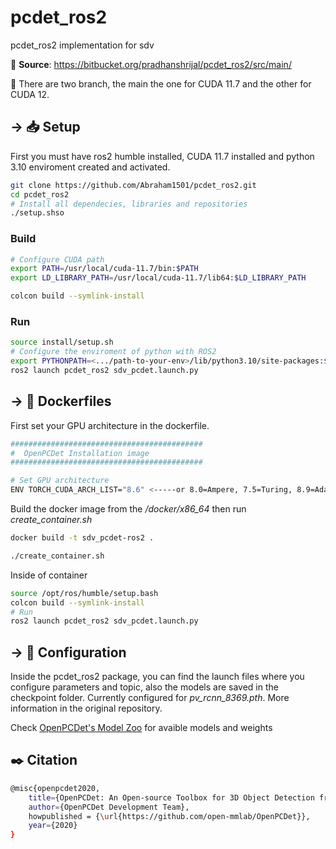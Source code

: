 # pcdet_ros2
pcdet_ros2 implementation for sdv

📌 **Source**: https://bitbucket.org/pradhanshrijal/pcdet_ros2/src/main/

📢 There are two branch, the main the one for CUDA 11.7 and the other for CUDA 12.


## → 📥 Setup
First you must have ros2 humble installed, CUDA 11.7 installed and python 3.10 enviroment created and activated. 

```bash
git clone https://github.com/Abraham1501/pcdet_ros2.git
cd pcdet_ros2
# Install all dependecies, libraries and repositories
./setup.shso
```
### Build

```bash
# Configure CUDA path
export PATH=/usr/local/cuda-11.7/bin:$PATH
export LD_LIBRARY_PATH=/usr/local/cuda-11.7/lib64:$LD_LIBRARY_PATH

colcon build --symlink-install
```
### Run 
```bash
source install/setup.sh
# Configure the enviroment of python with ROS2
export PYTHONPATH=<.../path-to-your-env>/lib/python3.10/site-packages:$PYTHONPATH
ros2 launch pcdet_ros2 sdv_pcdet.launch.py
```
## → 🐋 Dockerfiles

First set your GPU architecture in the dockerfile.

```bash
###########################################
#  OpenPCDet Installation image
###########################################

# Set GPU architecture
ENV TORCH_CUDA_ARCH_LIST="8.6" <-----or 8.0=Ampere, 7.5=Turing, 8.9=Ada Lovelace
```

Build the docker image from the */docker/x86_64* then run *create_container.sh*

```bash
docker build -t sdv_pcdet-ros2 .

./create_container.sh
```
Inside of container
```bash
source /opt/ros/humble/setup.bash
colcon build --symlink-install
# Run
ros2 launch pcdet_ros2 sdv_pcdet.launch.py
```

## → 📗 Configuration

Inside the pcdet_ros2 package, you can find the launch files  where you configure parameters and topic, also the models are saved in the checkpoint folder. Currently configured for *pv_rcnn_8369.pth*. More information in the original repository.

Check [OpenPCDet's Model Zoo](https://github.com/open-mmlab/OpenPCDet#model-zoo) for avaible models and weights

##  ✒️ Citation
```bash
@misc{openpcdet2020,
    title={OpenPCDet: An Open-source Toolbox for 3D Object Detection from Point Clouds},
    author={OpenPCDet Development Team},
    howpublished = {\url{https://github.com/open-mmlab/OpenPCDet}},
    year={2020}
}
```